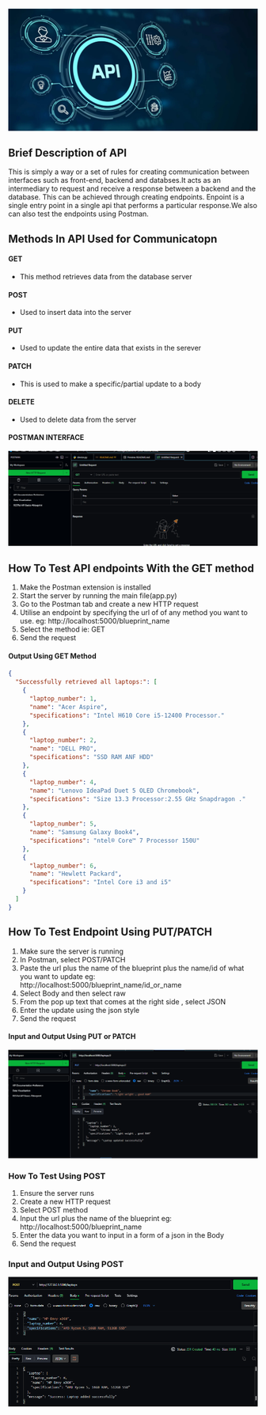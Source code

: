 ![Application Programming Interface](./pictures/API.webp)

## Brief Description of API
This is simply a way or a set of rules for creating communication between interfaces such as  front-end, backend and databses.It acts as an intermediary to request and receive a response between a backend and the database. This can be achieved through creating endpoints. Enpoint is a single entry point in a single
api that performs a particular response.We also can also test the endpoints using Postman.

## Methods In API Used for Communicatopn
#### GET
- This method retrieves data from the database server

#### POST
- Used to insert data into the server

#### PUT
- Used to update the entire data that exists in the serever

#### PATCH 
- This is used to make a specific/partial update to a body

#### DELETE
- Used to delete data from the server 

#### POSTMAN INTERFACE

![Postman Interface](./pictures/postman.png)


## How To Test API endpoints With the GET method
1. Make the Postman extension is installed
2. Start the server by running the main file(app.py)
3. Go to the Postman tab and create a new HTTP request 
4. Utilise an endpoint by specifying the url of of any method you want to use. 
eg: http://localhost:5000/blueprint_name
5. Select the method ie: GET
6. Send the request

#### Output Using GET Method
```json
{
  "Successfully retrieved all laptops:": [
    {
      "laptop_number": 1, 
      "name": "Acer Aspire", 
      "specifications": "Intel H610 Core i5-12400 Processor."
    }, 
    {
      "laptop_number": 2, 
      "name": "DELL PRO", 
      "specifications": "SSD RAM ANF HDD"
    }, 
    {
      "laptop_number": 4, 
      "name": "Lenovo IdeaPad Duet 5 OLED Chromebook", 
      "specifications": "Size 13.3 Processor:2.55 GHz Snapdragon ."
    }, 
    {
      "laptop_number": 5, 
      "name": "Samsung Galaxy Book4", 
      "specifications": "ntel® Core™ 7 Processor 150U"
    }, 
    {
      "laptop_number": 6, 
      "name": "Hewlett Packard", 
      "specifications": "Intel Core i3 and i5"
    }
  ]
}
```
## How To Test Endpoint Using PUT/PATCH
1. Make sure the server is running
2. In Postman, select POST/PATCH 
3. Paste the url plus the name of the blueprint plus the name/id of what you want to update
eg:  http://localhost:5000/blueprint_name/id_or_name
4. Select Body and then select raw
5. From the pop up text that comes at the right side , select JSON
6. Enter the update using the json style
7. Send the request

#### Input and Output Using PUT or PATCH

![Put/Patch update](./pictures/patch.png)

### How To Test Using POST
1. Ensure the server runs
2. Create a new HTTP request
3. Select POST method
4. Input the url plus the name of the blueprint eg: http://localhost:5000/blueprint_name
5. Enter the data you want to input in a form of a json in the Body 
6. Send the request

### Input and Output Using POST
![POST request](./pictures/post.png)






